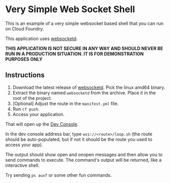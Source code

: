 # Very Simple Web Socket Shell

This is an example of a very simple websocket based shell that you can run on Cloud Foundry.

This application uses [websocketd](https://github.com/joewalnes/websocketd/).

**THIS APPLICATION IS NOT SECURE IN ANY WAY AND SHOULD NEVER BE RUN IN A PRODUCTION SITUATION. IT IS FOR DEMONSTRATION PURPOSES ONLY**

## Instructions

1. Download the latest release of [websocketd](https://github.com/joewalnes/websocketd/releases). Pick the linux amd64 binary.
2. Extract the binary named `websocketd` from the archive. Place it in the root of the project.
3. [Optional] Adjust the route in the `manifest.yml` file.
4. Run `cf push`.
5. Access your application.

That will open up the [Dev Console](https://github.com/joewalnes/websocketd/wiki/console-count.png).

In the dev console address bar, type `wss://<route>/loop.sh` (the route should be auto-populated, but if not it should be the route you used to access your app).

The output should show open and onopen messages and then allow you to send commands to execute. The command's output will be returned, like a interactive shell.

Try sending `ps auxf` or some other fun commands.
